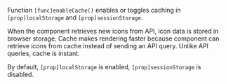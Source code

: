 Function `[func]enableCache()` enables or toggles caching in `[prop]localStorage` and `[prop]sessionStorage`.

When the component retrieves new icons from API, icon data is stored in browser storage. Cache makes rendering faster because component can retrieve icons from cache instead of sending an API query. Unlike API queries, cache is instant.

By default, `[prop]localStorage` is enabled, `[prop]sessionStorage` is disabled.
